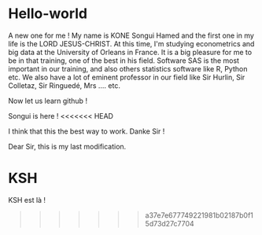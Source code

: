 # Hello-world
A new one for me !
My name is KONE Songui Hamed and the first one in my life is the LORD JESUS-CHRIST.
At this time, I'm studying econometrics and big data at the University of Orleans in France.
It is a big pleasure for me to be in that training, one of the best in his field.
Software SAS is the most important in our training, and also others statistics software like
R, Python etc.
We also have a lot of eminent professor in our field like Sir Hurlin, Sir Colletaz, Sir Ringuedé,
Mrs .... etc.

Now let us learn github !

Songui is here !
<<<<<<< HEAD


I think that this the best way to work.
Danke Sir !

Dear Sir, this is my last modification.

KSH
=======
KSH est là !
>>>>>>> a37e7e677749221981b02187b0f15d73d27c7704
